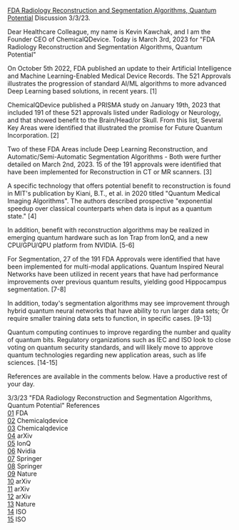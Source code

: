 [FDA Radiology Reconstruction and Segmentation Algorithms, Quantum Potential](https://www.youtube.com/watch?v=HyH6HPnHywQ&t=1s) Discussion 3/3/23.

Dear Healthcare Colleague, my name is Kevin Kawchak, and I am the Founder CEO of ChemicalQDevice. Today is March 3rd, 2023 for "FDA Radiology Reconstruction and Segmentation Algorithms, Quantum Potential" 

On October 5th 2022, FDA published an update to their Artificial Intelligence and Machine Learning-Enabled Medical Device Records. The 521 Approvals illustrates the progression of standard AI/ML algorithms to more advanced Deep Learning based solutions, in recent years. [1]

ChemicalQDevice published a PRISMA study on January 19th, 2023 that included 191 of these 521 approvals listed under Radiology or Neurology, and that showed benefit to the Brain/Head/or Skull. From this list, Several Key Areas were identified that illustrated the promise for Future Quantum Incorporation. [2]

Two of these FDA Areas include Deep Learning Reconstruction, and Automatic/Semi-Automatic Segmentation Algorithms - Both were further detailed on March 2nd, 2023. 15 of the 191 approvals were identified that have been implemented for Reconstruction in CT or MR scanners. [3]

A specific technology that offers potential benefit to reconstruction is found in MIT's publication by Kiani, B.T., et al. in 2020 titled "Quantum Medical Imaging Algorithms". The authors described prospective "exponential speedup over classical counterparts when data is input as a quantum state." [4]

In addition, benefit with reconstruction algorithms may be realized in emerging quantum hardware such as Ion Trap from IonQ, and a new CPU/GPU/QPU platform from NVIDIA. [5-6]

For Segmentation, 27 of the 191 FDA Approvals were identified that have been implemented for multi-modal applications. Quantum Inspired Neural Networks have been utilized in recent years that have had performance improvements over previous quantum results, yielding good Hippocampus segmentation. [7-8]

In addition, today's segmentation algorithms may see improvement through hybrid quantum neural networks that have ability to run larger data sets; Or require smaller training data sets to function, in specific cases. [9-13] 

Quantum computing continues to improve regarding the number and quality of quantum bits. Regulatory organizations such as IEC and ISO look to close voting on quantum security standards, and will likely move to approve quantum technologies regarding new application areas, such as life sciences. [14-15] 

References are available in the comments below. Have a productive rest of your day. 

3/3/23 "FDA Radiology Reconstruction and Segmentation Algorithms, Quantum Potential" References <br>
[01](https://www.fda.gov/medical-devices/software-medical-device-samd/artificial-intelligence-and-machine-learning-aiml-enabled-medical-devices) FDA <br>
[02](https://www.chemicalqdevice.com/fda-aiml-approvals-basis-for-qnn-neuroimaging) Chemicalqdevice <br>
[03](https://www.chemicalqdevice.com/brain-disorders-and-quantum-computing) Chemicalqdevice <br>
[04](https://arxiv.org/abs/2004.02036) arXiv <br>
[05](https://ionq.com/best-practices) IonQ <br>
[06](https://developer.nvidia.com/qoda) Nvidia <br>
[07](https://link.springer.com/article/10.1007/s10489-021-03108-5 ) Springer <br>
[08](https://link.springer.com/article/10.1007/s10489-021-02688-6) Springer <br>
[09](https://www.nature.com/articles/s41567-019-0648-8) Nature <br>
[10](https://arxiv.org/abs/2210.09728) arXiv <br>
[11](https://arxiv.org/abs/2202.11204) arXiv <br>
[12](https://arxiv.org/abs/2301.08167) arXiv <br>
[13](https://www.nature.com/articles/s41467-022-32550-3) Nature <br>
[14](https://www.iso.org/standard/77097.html) ISO <br>
[15](https://www.iso.org/standard/77309.html) ISO <br>
